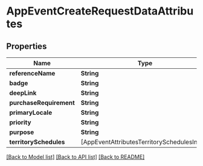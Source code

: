 # AppEventCreateRequestDataAttributes

## Properties
Name | Type | Description | Notes
------------ | ------------- | ------------- | -------------
**referenceName** | **String** |  | 
**badge** | **String** |  | [optional] 
**deepLink** | **String** |  | [optional] 
**purchaseRequirement** | **String** |  | [optional] 
**primaryLocale** | **String** |  | [optional] 
**priority** | **String** |  | [optional] 
**purpose** | **String** |  | [optional] 
**territorySchedules** | [AppEventAttributesTerritorySchedulesInner] |  | [optional] 

[[Back to Model list]](../README.md#documentation-for-models) [[Back to API list]](../README.md#documentation-for-api-endpoints) [[Back to README]](../README.md)


